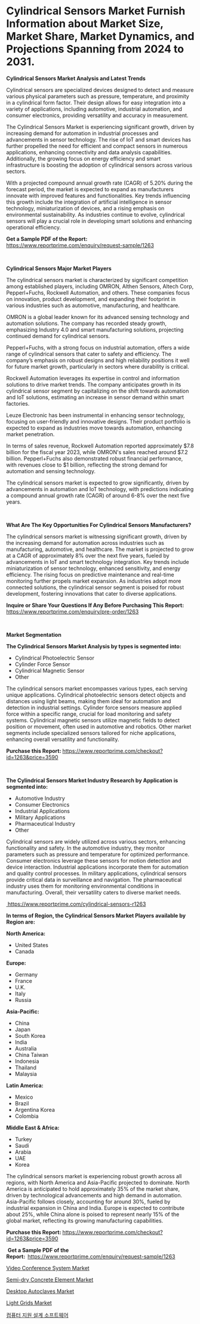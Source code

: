 <p><h1>Cylindrical Sensors Market Furnish Information about Market Size, Market Share, Market Dynamics, and Projections Spanning from 2024 to 2031.</h1></p><p><strong>Cylindrical Sensors Market Analysis and Latest Trends</strong></p>
<p><p>Cylindrical sensors are specialized devices designed to detect and measure various physical parameters such as pressure, temperature, and proximity in a cylindrical form factor. Their design allows for easy integration into a variety of applications, including automotive, industrial automation, and consumer electronics, providing versatility and accuracy in measurement.</p><p>The Cylindrical Sensors Market is experiencing significant growth, driven by increasing demand for automation in industrial processes and advancements in sensor technology. The rise of IoT and smart devices has further propelled the need for efficient and compact sensors in numerous applications, enhancing connectivity and data analysis capabilities. Additionally, the growing focus on energy efficiency and smart infrastructure is boosting the adoption of cylindrical sensors across various sectors.</p><p>With a projected compound annual growth rate (CAGR) of 5.20% during the forecast period, the market is expected to expand as manufacturers innovate with improved features and functionalities. Key trends influencing this growth include the integration of artificial intelligence in sensor technology, miniaturization of devices, and a rising emphasis on environmental sustainability. As industries continue to evolve, cylindrical sensors will play a crucial role in developing smart solutions and enhancing operational efficiency.</p></p>
<p><strong>Get a Sample PDF of the Report:&nbsp;</strong> <a href="https://www.reportprime.com/enquiry/request-sample/1263">https://www.reportprime.com/enquiry/request-sample/1263</a></p>
<p>&nbsp;</p>
<p><strong>Cylindrical Sensors Major Market Players</strong></p>
<p><p>The cylindrical sensors market is characterized by significant competition among established players, including OMRON, Althen Sensors, Altech Corp, Pepperl+Fuchs, Rockwell Automation, and others. These companies focus on innovation, product development, and expanding their footprint in various industries such as automotive, manufacturing, and healthcare.</p><p>OMRON is a global leader known for its advanced sensing technology and automation solutions. The company has recorded steady growth, emphasizing Industry 4.0 and smart manufacturing solutions, projecting continued demand for cylindrical sensors.</p><p>Pepperl+Fuchs, with a strong focus on industrial automation, offers a wide range of cylindrical sensors that cater to safety and efficiency. The company’s emphasis on robust designs and high reliability positions it well for future market growth, particularly in sectors where durability is critical.</p><p>Rockwell Automation leverages its expertise in control and information solutions to drive market trends. The company anticipates growth in its cylindrical sensor segment by capitalizing on the shift towards automation and IoT solutions, estimating an increase in sensor demand within smart factories.</p><p>Leuze Electronic has been instrumental in enhancing sensor technology, focusing on user-friendly and innovative designs. Their product portfolio is expected to expand as industries move towards automation, enhancing market penetration.</p><p>In terms of sales revenue, Rockwell Automation reported approximately $7.8 billion for the fiscal year 2023, while OMRON's sales reached around $7.2 billion. Pepperl+Fuchs also demonstrated robust financial performance, with revenues close to $1 billion, reflecting the strong demand for automation and sensing technology.</p><p>The cylindrical sensors market is expected to grow significantly, driven by advancements in automation and IoT technology, with predictions indicating a compound annual growth rate (CAGR) of around 6-8% over the next five years.</p></p>
<p>&nbsp;</p>
<p><strong>What Are The Key Opportunities For Cylindrical Sensors Manufacturers?</strong></p>
<p><p>The cylindrical sensors market is witnessing significant growth, driven by the increasing demand for automation across industries such as manufacturing, automotive, and healthcare. The market is projected to grow at a CAGR of approximately 8% over the next five years, fueled by advancements in IoT and smart technology integration. Key trends include miniaturization of sensor technology, enhanced sensitivity, and energy efficiency. The rising focus on predictive maintenance and real-time monitoring further propels market expansion. As industries adopt more connected solutions, the cylindrical sensor segment is poised for robust development, fostering innovations that cater to diverse applications.</p></p>
<p><strong>Inquire or Share Your Questions If Any Before Purchasing This Report:</strong> <a href="https://www.reportprime.com/enquiry/pre-order/1263">https://www.reportprime.com/enquiry/pre-order/1263</a></p>
<p>&nbsp;</p>
<p><strong>Market Segmentation</strong></p>
<p><strong>The Cylindrical Sensors Market Analysis by types is segmented into:</strong></p>
<p><ul><li>Cylindrical Photoelectric Sensor</li><li>Cylinder Force Sensor</li><li>Cylindrical Magnetic Sensor</li><li>Other</li></ul></p>
<p><p>The cylindrical sensors market encompasses various types, each serving unique applications. Cylindrical photoelectric sensors detect objects and distances using light beams, making them ideal for automation and detection in industrial settings. Cylinder force sensors measure applied force within a specific range, crucial for load monitoring and safety systems. Cylindrical magnetic sensors utilize magnetic fields to detect position or movement, often used in automotive and robotics. Other market segments include specialized sensors tailored for niche applications, enhancing overall versatility and functionality.</p></p>
<p><strong>Purchase this Report:&nbsp;</strong><a href="https://www.reportprime.com/checkout?id=1263&price=3590">https://www.reportprime.com/checkout?id=1263&price=3590</a></p>
<p>&nbsp;</p>
<p><strong>The Cylindrical Sensors Market Industry Research by Application is segmented into:</strong></p>
<p><ul><li>Automotive Industry</li><li>Consumer Electronics</li><li>Industrial Applications</li><li>Military Applications</li><li>Pharmaceutical Industry</li><li>Other</li></ul></p>
<p><p>Cylindrical sensors are widely utilized across various sectors, enhancing functionality and safety. In the automotive industry, they monitor parameters such as pressure and temperature for optimized performance. Consumer electronics leverage these sensors for motion detection and device interaction. Industrial applications incorporate them for automation and quality control processes. In military applications, cylindrical sensors provide critical data in surveillance and navigation. The pharmaceutical industry uses them for monitoring environmental conditions in manufacturing. Overall, their versatility caters to diverse market needs.</p></p>
<p><a href="https://www.reportprime.com/cylindrical-sensors-r1263">&nbsp;https://www.reportprime.com/cylindrical-sensors-r1263</a></p>
<p><strong>In terms of Region, the Cylindrical Sensors Market Players available by Region are:</strong></p>
<p>
    <p> <strong> North America: </strong>
        <ul>
            <li>United States</li>
            <li>Canada</li>
        </ul>
        </p> 
    <p> <strong> Europe: </strong>
        <ul>
            <li>Germany</li>
            <li>France</li>
            <li>U.K.</li>
            <li>Italy</li>
            <li>Russia</li>
        </ul>
        </p> 
    <p> <strong> Asia-Pacific: </strong>
        <ul>
            <li>China</li>
            <li>Japan</li>
            <li>South Korea</li>
            <li>India</li>
            <li>Australia</li>
            <li>China Taiwan</li>
            <li>Indonesia</li>
            <li>Thailand</li>
            <li>Malaysia</li>
        </ul>
        </p> 
    <p> <strong> Latin America: </strong>
        <ul>
            <li>Mexico</li>
            <li>Brazil</li>
            <li>Argentina Korea</li>
            <li>Colombia</li>
        </ul>
        </p> 
    <p> <strong> Middle East & Africa: </strong>
        <ul>
            <li>Turkey</li>
            <li>Saudi</li>
            <li>Arabia</li>
            <li>UAE</li>
            <li>Korea</li>
        </ul>
    </p>
    </p>
<p><p>The cylindrical sensors market is experiencing robust growth across all regions, with North America and Asia-Pacific projected to dominate. North America is anticipated to hold approximately 35% of the market share, driven by technological advancements and high demand in automation. Asia-Pacific follows closely, accounting for around 30%, fueled by industrial expansion in China and India. Europe is expected to contribute about 25%, while China alone is poised to represent nearly 15% of the global market, reflecting its growing manufacturing capabilities.</p></p>
<p><strong>Purchase this Report: </strong><a href="https://www.reportprime.com/checkout?id=1263&price=3590">https://www.reportprime.com/checkout?id=1263&price=3590</a></p>
<p>&nbsp;<strong>Get a Sample PDF of the Report:&nbsp;&nbsp;</strong><a href="https://www.reportprime.com/enquiry/request-sample/1263">https://www.reportprime.com/enquiry/request-sample/1263</a></p>
<p><strong></strong></p>
<p><p><a href="https://www.linkedin.com/pulse/video-conference-system-market-trends-regional-insights-4xi6f?trackingId=M8TDBUyFSkKRAR%2FyXf9jAg%3D%3D">Video Conference System Market</a></p><p><a href="https://issuu.com/reportprime-2/docs/semi-dry-concrete-element-market-si_a3f776ef8a5e02">Semi-dry Concrete Element Market</a></p><p><a href="https://medium.com/@carolyn.ogden667345/charting-the-future-comprehensive-analysis-of-the-global-desktop-autoclaves-market-2024-2031-6ebc03871f3b">Desktop Autoclaves Market</a></p><p><a href="https://github.com/WillieWoodard/Market-Research-Report-List-6/blob/main/light-grids-market.md">Light Grids Market</a></p><p><a href="https://medium.com/@hossainvi014/%EC%BB%B4%ED%93%A8%ED%84%B0-%EC%A7%80%EC%9B%90-%EC%84%A4%EA%B3%84-%EC%86%8C%ED%94%84%ED%8A%B8%EC%9B%A8%EC%96%B4-%EC%8B%9C%EC%9E%A5%EC%9D%98-%EC%8B%9C%EC%9E%A5-%EB%8F%99%EB%A0%A5-2031%EB%85%84%EA%B9%8C%EC%A7%80%EC%9D%98-%EC%8B%9C%EC%9E%A5-%EB%8F%99%ED%96%A5-%EB%B0%8F-%EB%AF%B8%EB%9E%98-%EC%A0%84%EB%A7%9D-8701a38743b7">컴퓨터 지원 설계 소프트웨어</a></p></p>